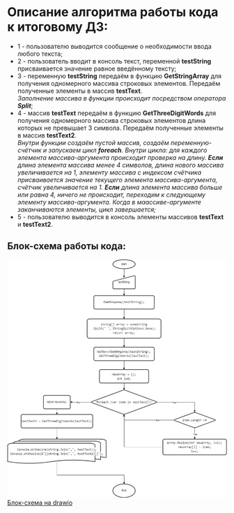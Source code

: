 # Описание алгоритма работы кода к итоговому ДЗ:

* 1 - пользователю выводится сообщение о необходимости ввода любого текста;
* 2 - пользователь вводит в консоль текст, переменной **testString** присваивается значение равное введённому тексту;
* 3 - переменную **testString** передаём в функцию **GetStringArray** для получения одномерного массива строковых элементов. Передаём полученные элементы в массив  **testText**.  
*Заполнение массива в функции происходит посредством оператора **Split***;
* 4 - массив  **testText** передаём в функцию **GetThreeDigitWords** для получения одномерного массива строковых элементов длина которых не превышает 3 символа. Передаём полученные элементы в массив  **testText2**.  
*Внутри функции создаём пустой массив, создаём переменную-счётчик и запускаем цикл **foreach**. Внутри цикла: для каждого элемента массива-аргумента происходит проверка на длину. **Если** длина элемента массива менее 4 символов, длина нового массива увеличивается на 1, элементу массива с индексом счётчика присваивается значение текущего элемента массива-аргумента, счётчик увеличивается на 1. **Если**  длина элемента массива больше или равна 4, ничего не происходит, переходим к следующему элементу массива-аргумента. Когда в маассиве-аргументе заканчиваются элементы, цикл завершается;*
* 5 - пользователю выводится в консоль элементы массивов **testText** и **testText2**.

## Блок-схема работы кода:
![Для просмотре диаграмы пройдите по ссылке:](./img/diagram.png)  
[Блок-схема на drawio](https://app.diagrams.net/#G1ZQFXBkWx_5RnZA6Ql_plwRe1fNjwqb1_)

